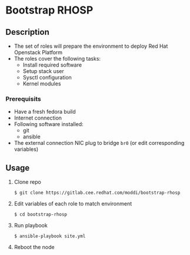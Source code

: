 # Bootstrap RHOSP


## Description

 - The set of roles will prepare the environment to deploy Red Hat Openstack Platform
 - The roles cover the following tasks:
   - Install required software
   - Setup stack user
   - Sysctl configuration
   - Kernel modules


### Prerequisits

 - Have a fresh fedora build
 - Internet connection
 - Following software installed:
   - git
   - ansible
 - The external connection NIC plug to bridge ```br0``` (or edit corresponding variables)


## Usage

 1. Clone repo

        $ git clone https://gitlab.cee.redhat.com/moddi/bootstrap-rhosp
 2. Edit variables of each role to match environment

        $ cd bootstrap-rhosp

 3. Run playbook

        $ ansible-playbook site.yml

 4. Reboot the node
